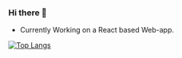 ### Hi there 👋


- Currently Working on a React based Web-app.

[![Top Langs](https://github-readme-stats.vercel.app/api/top-langs/?username=anuraghazra&layout=compact)](https://github.com/zinader/github-readme-stats)
